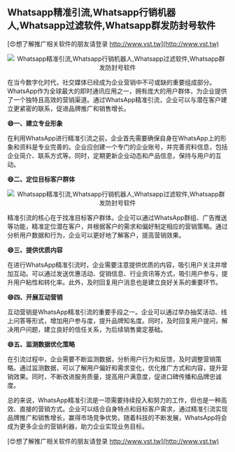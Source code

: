 ## **Whatsapp精准引流,Whatsapp行销机器人,Whatsapp过滤软件,Whatsapp群发防封号软件**

[😍想了解推广相关软件的朋友请登录 http://www.vst.tw](http://www.vst.tw)

 <center><img src="https://vst.tw/MP4/tuiguang/png/1.png" alt="Whatsapp精准引流,Whatsapp行销机器人,Whatsapp过滤软件,Whatsapp群发防封号软件"></center>

在当今数字化时代，社交媒体已经成为企业营销中不可或缺的重要组成部分。WhatsApp作为全球最大的即时通讯应用之一，拥有庞大的用户群体，为企业提供了一个独特且高效的营销渠道。通过WhatsApp精准引流，企业可以与潜在客户建立更紧密的联系，促进品牌推广和销售增长。

**😄一、建立专业形象**

在利用WhatsApp进行精准引流之前，企业首先需要确保自身在WhatsApp上的形象和资料是专业完善的。企业应创建一个专门的企业账号，并完善资料信息，包括企业简介、联系方式等。同时，定期更新企业动态和产品信息，保持与用户的互动。

**😄二、定位目标客户群体**

 <center><img src="https://vst.tw/MP4/tuiguang/png/4.png" alt="Whatsapp精准引流,Whatsapp行销机器人,Whatsapp过滤软件,Whatsapp群发防封号软件"></center>

精准引流的核心在于找准目标客户群体。企业可以通过WhatsApp群组、广告推送等功能，精准定位潜在客户，并根据客户的需求和偏好制定相应的营销策略。通过分析用户数据和行为，企业可以更好地了解客户，提高营销效果。

**😄三、提供优质内容**

在进行WhatsApp精准引流时，企业需要注意提供优质的内容，吸引用户关注并增加互动。可以通过发送优惠活动、促销信息、行业资讯等方式，吸引用户参与，提升用户粘性和转化率。此外，及时回复用户消息也是建立良好关系的重要环节。

**😄四、开展互动营销**

互动营销是WhatsApp精准引流的重要手段之一。企业可以通过举办抽奖活动、线上问答等形式，增加用户参与度，提升品牌知名度。同时，及时回复用户提问，解决用户问题，建立良好的信任关系，为后续销售奠定基础。

**😄五、监测数据优化策略**

在引流过程中，企业需要不断监测数据，分析用户行为和反馈，及时调整营销策略。通过监测数据，可以了解用户偏好和需求变化，优化推广方式和内容，提升营销效果。同时，不断改进服务质量，提高用户满意度，促进口碑传播和品牌忠诚度。

总的来说，WhatsApp精准引流是一项需要持续投入和努力的工作，但也是一种高效、直接的营销方式。企业可以结合自身特点和目标客户需求，通过精准引流实现品牌推广和销售增长，赢得市场竞争优势。随着科技的不断发展，WhatsApp将会成为更多企业的营销利器，助力企业实现业务目标。

[😍想了解推广相关软件的朋友请登录 http://www.vst.tw](http://www.vst.tw)



